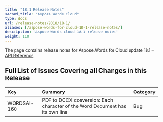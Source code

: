 ```yaml
---
title: "18.1 Release Notes"
second_title: "Aspose Words Cloud"
type: docs
url: /release-notes/2018/18-1/
aliases: [/aspose-words-for-cloud-18-1-release-notes/]
description: "Aspose Words Cloud 18.1 release notes"
weight: 110
---
```


The page contains release notes for Aspose.Words for Cloud update 18.1 – [API Reference](https://apireference.aspose.cloud/words/).

## Full List of Issues Covering all Changes in this Release

|Key|Summary|Category|
| :- | :- | :- |
|WORDSAI-160|PDF to DOCX conversion: Each character of the Word Document has its own line|Bug|

